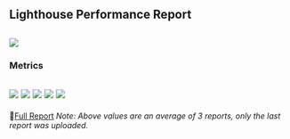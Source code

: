 ## Lighthouse Performance Report
![](https://img.shields.io/badge/Performance%20Score-{PERFORMANCE}-{PERFORMANCE_COLOR}?style=for-the-badge&logo=lighthouse&labelColor=white)
----------------------------------
### Metrics
![](https://img.shields.io/badge/First%20Contentful%20Paint-{FCP}-{FCP_COLOR}?style=flat-square&labelColor=white)
![](https://img.shields.io/badge/Largest%20Contentful%20Paint-{LCP}-{LCP_COLOR}?style=flat-square&labelColor=white)
![](https://img.shields.io/badge/Total%20Blocking%20Time-{TBT}-{TBT_COLOR}?style=flat-square&labelColor=white)
![](https://img.shields.io/badge/Cumulative%20Layout%20Shift-{CLS}-{CLS_COLOR}?style=flat-square&labelColor=white)
![](https://img.shields.io/badge/Speed%20Index-{SPEED}-{SPEED_COLOR}?style=flat-square&labelColor=white)
-------
📄[Full Report]({LINK}) 
*Note: Above values are an average of 3 reports, only the last report was uploaded.*
